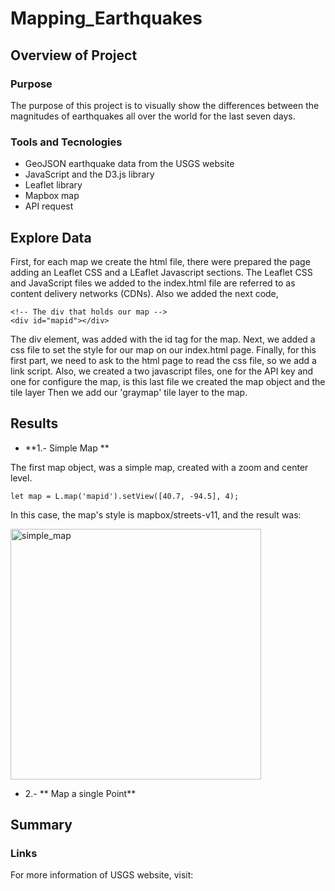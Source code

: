 # Mapping_Earthquakes

## Overview of Project 
### Purpose
The purpose of this project is to visually show the differences between the magnitudes of earthquakes all over the world for the last seven days.

### Tools and Tecnologies
* GeoJSON earthquake data from the USGS website
* JavaScript and the D3.js library
* Leaflet library 
* Mapbox map
* API request

## Explore Data
First, for each map we create the html file, there were prepared the page adding an Leaflet CSS and a LEaflet Javascript sections. The Leaflet CSS and JavaScript files we added to the index.html file are referred to as content delivery networks (CDNs). Also we added the next code,
    
    <!-- The div that holds our map -->
    <div id="mapid"></div>
 
 The div element, was added with the id tag for the map. Next, we added a css file to set the style for our map on our index.html page. Finally, for this first part, we need to ask to the html page to read the css file, so we add a link script. 
 Also, we created a two javascript files, one for the API key and one for configure the map, is this last file we created the map object and the tile layer Then we add our 'graymap' tile layer to the map. 


## Results 
* **1.- Simple Map **  

The first map object, was a simple map, created with a zoom and center level.

    let map = L.map('mapid').setView([40.7, -94.5], 4);

In this case, the map's style is mapbox/streets-v11, and the result was:

<img width="401" alt="simple_map" src="https://user-images.githubusercontent.com/96165500/185008392-774ae8ba-0924-4b19-be47-14bbd5db86e2.png">

* 2.- ** Map a single Point**  

## Summary

### Links
For more information of USGS website, visit: 
